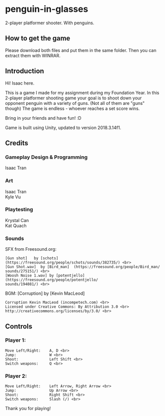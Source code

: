# penguin-in-glasses
2-player platformer shooter. With penguins. 

## How to get the game
Please download both files and put them in the same folder. Then you can extract them with WINRAR.
    
## Introduction
Hi! Isaac here. 

This is a game I made for my assignment during my Foundation Year.
In this 2-player platformer shooting game your goal is to shoot down your opponent penguin
with a variety of guns. (Not all of them are "guns" though)
The game is endless - whoever reaches a set score wins.

Bring in your friends and have fun! :D

Game is built using Unity, updated to version 2018.3.14f1.

## Credits
### Gameplay Design & Programming <br>
Isaac Tran <br>

### Art <br>
Isaac Tran <br>
Kyle Vu <br>

### Playtesting <br>
Krystal Can <br>
Kat Quach <br>

### Sounds <br>
SFX from Freesound.org: <br>

    [Gun shot]   by [schots]  (https://freesound.org/people/schots/sounds/382735/) <br>
    [Gun Shot.wav]  by [Bird_man]  (https://freesound.org/people/Bird_man/
    sounds/275151/) <br>
    [Woosh Noise 1.wav] by [potentjello](https://freesound.org/people/potentjello/
    sounds/194081/) <br>
    
BGM: [Corruption] by [Kevin MacLeod] <br>

    Corruption Kevin MacLeod (incompetech.com) <br>
    Licensed under Creative Commons: By Attribution 3.0 <br>
    http://creativecommons.org/licenses/by/3.0/ <br>

## Controls <br>
### Player 1: <br>
    Move Left/Right: 	A, D <br>
    Jump: 		        W <br>
    Shoot: 		        Left Shift <br>
    Switch weapons: 	Q <br>
### Player 2: <br>
    Move Left/Right: 	Left Arrow, Right Arrow <br>
    Jump: 		        Up Arrow <br>
    Shoot: 		        Right Shift <br>
    Switch weapons: 	Slash (/) <br>

Thank you for playing!
